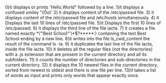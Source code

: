 0)it displays or prints 'Hello,World" followed by a line.
1)it displays a confused smiley "(Ôo)'
2) it displays content of the /etc/passwd file.
3) it displays content of the /etc/passwd file and /etc/hosts simultaneously.
4) it Displays the last 10 lines of /etc/passwd file.
5)it Displays the first 10 lines of /etc/passwd.
6) it displays the third line of the file iacta.
7) it  creates a file named exactly \*\\'"Best School"\'\\*$\?\*\*\*\*\*:) containing the text Best School ending by a new line.
8)it writes into the file ls_cwd_content the result of the command ls -la.
9) it  duplicates the last line of the file iacta, inside the file iacta.
10) it deletes all the regular files (not the directories) with a .js extension that are present in the current directory and all its subfolders.
11) it  counts the number of directories and sub-directories in the current directory.
12) it  displays the 10 newest files in the current directory, sorted from newest to oldest and there is one file per line.
13)it takes a list of words as input and prints only words that appear exactly once.
